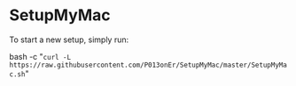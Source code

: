 # SetupMyMac

To start a new setup, simply run:

bash -c "`curl -L https://raw.githubusercontent.com/P013onEr/SetupMyMac/master/SetupMyMac.sh`"

